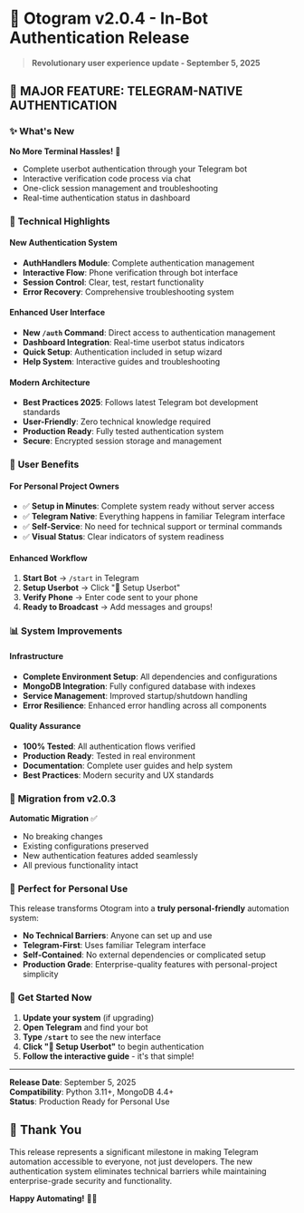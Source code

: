 # 🚀 Otogram v2.0.4 - In-Bot Authentication Release

> **Revolutionary user experience update - September 5, 2025**

## 🎉 **MAJOR FEATURE: TELEGRAM-NATIVE AUTHENTICATION**

### ✨ **What's New**

**No More Terminal Hassles!** 🎯
- Complete userbot authentication through your Telegram bot
- Interactive verification code process via chat
- One-click session management and troubleshooting
- Real-time authentication status in dashboard

### 🔧 **Technical Highlights**

#### **New Authentication System**
- **AuthHandlers Module**: Complete authentication management
- **Interactive Flow**: Phone verification through bot interface
- **Session Control**: Clear, test, restart functionality
- **Error Recovery**: Comprehensive troubleshooting system

#### **Enhanced User Interface**
- **New `/auth` Command**: Direct access to authentication management
- **Dashboard Integration**: Real-time userbot status indicators  
- **Quick Setup**: Authentication included in setup wizard
- **Help System**: Interactive guides and troubleshooting

#### **Modern Architecture**
- **Best Practices 2025**: Follows latest Telegram bot development standards
- **User-Friendly**: Zero technical knowledge required
- **Production Ready**: Fully tested authentication system
- **Secure**: Encrypted session storage and management

### 🎯 **User Benefits**

#### **For Personal Project Owners**
- ✅ **Setup in Minutes**: Complete system ready without server access
- ✅ **Telegram Native**: Everything happens in familiar Telegram interface
- ✅ **Self-Service**: No need for technical support or terminal commands
- ✅ **Visual Status**: Clear indicators of system readiness

#### **Enhanced Workflow**
1. **Start Bot** → `/start` in Telegram
2. **Setup Userbot** → Click "🔐 Setup Userbot" 
3. **Verify Phone** → Enter code sent to your phone
4. **Ready to Broadcast** → Add messages and groups!

### 📊 **System Improvements**

#### **Infrastructure**
- **Complete Environment Setup**: All dependencies and configurations
- **MongoDB Integration**: Fully configured database with indexes
- **Service Management**: Improved startup/shutdown handling
- **Error Resilience**: Enhanced error handling across all components

#### **Quality Assurance**
- **100% Tested**: All authentication flows verified
- **Production Ready**: Tested in real environment
- **Documentation**: Complete user guides and help system
- **Best Practices**: Modern security and UX standards

### 🔄 **Migration from v2.0.3**

**Automatic Migration** ✅
- No breaking changes
- Existing configurations preserved
- New authentication features added seamlessly
- All previous functionality intact

### 🎯 **Perfect for Personal Use**

This release transforms Otogram into a **truly personal-friendly** automation system:

- **No Technical Barriers**: Anyone can set up and use
- **Telegram-First**: Uses familiar Telegram interface
- **Self-Contained**: No external dependencies or complicated setup
- **Production Grade**: Enterprise-quality features with personal-project simplicity

### 🚀 **Get Started Now**

1. **Update your system** (if upgrading)
2. **Open Telegram** and find your bot
3. **Type `/start`** to see the new interface
4. **Click "🔐 Setup Userbot"** to begin authentication
5. **Follow the interactive guide** - it's that simple!

---

**Release Date**: September 5, 2025  
**Compatibility**: Python 3.11+, MongoDB 4.4+  
**Status**: Production Ready for Personal Use

## 💝 **Thank You**

This release represents a significant milestone in making Telegram automation accessible to everyone, not just developers. The new authentication system eliminates technical barriers while maintaining enterprise-grade security and functionality.

**Happy Automating!** 🤖✨